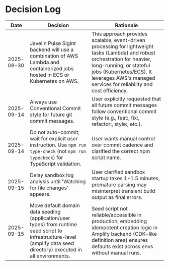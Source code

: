 # Decision Log

| Date       | Decision                                   | Rationale                  |
|------------|--------------------------------------------|----------------------------|
| 2025-08-30 | Javelin Pulse SigInt backend will use a combination of AWS Lambda and containerized jobs hosted in ECS or Kubernetes on AWS. | This approach provides scalable, event-driven processing for lightweight tasks (Lambda) and robust orchestration for heavier, long-running, or stateful jobs (Kubernetes/ECS). It leverages AWS's managed services for reliability and cost efficiency. |
| 2025-09-14 | Always use Conventional Commit style for future git commit messages. | User explicitly requested that all future commit messages follow conventional commit style (e.g., feat:, fix:, refactor:, style:, etc.). |
| 2025-09-14 | Do not auto-commit; wait for explicit user instruction. Use `npm run type-check` (not `npm run typecheck`) for TypeScript validation. | User wants manual control over commit cadence and clarified the correct npm script name. |
| 2025-09-15 | Delay sandbox log analysis until 'Watching for file changes' appears. | User clarified sandbox startup takes 1-1.5 minutes; premature parsing may misinterpret transient build output as final errors. |
| 2025-09-15 | Move default domain data seeding (application/user types) from runtime seed script to infrastructure-level (amplify data seed directory) executed in all environments. | Seed script not reliable/accessible in production; embedding idempotent creation logic in Amplify backend (CDK-like definition area) ensures defaults exist across envs without manual runs. |
